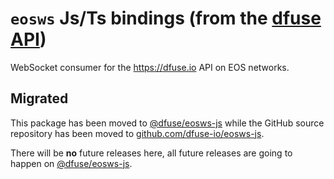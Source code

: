 # `eosws` Js/Ts bindings (from the [dfuse API](https://dfuse.io/))

WebSocket consumer for the <https://dfuse.io> API on EOS networks.

## Migrated

This package has been moved to [@dfuse/eosws-js](https://www.npmjs.com/package/@dfuse/eosws-js) while
the GitHub source repository has been moved to [github.com/dfuse-io/eosws-js](https://github.com/dfuse-io/eosws-js).

There will be **no** future releases here, all future releases are going to happen on
[@dfuse/eosws-js](https://www.npmjs.com/package/@dfuse/eosws-js).
